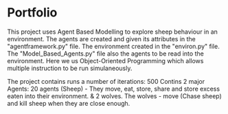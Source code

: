 # Portfolio
This project uses Agent Based Modelling to explore sheep behaviour in an environment. The agents are created and given its attributes in the "agentframework.py" file.
The environment created in the "environ.py" file. The "Model_Based_Agents.py" file also the agents to be read into the environment. Here we us Object-Oriented Programming
which allows multiple instruction to be run simulaneously. 

The project contains runs a number of iterations: 500
Contins 2 major Agents: 
20 agents (Sheep) - They move, eat, store, share and store excess eaten into their environment.
& 2 wolves. 
The wolves - move (Chase sheep) and kill sheep when they are close enough. 
